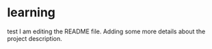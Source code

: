 # learning
test
I am editing the README file. Adding some more details about the project description.
